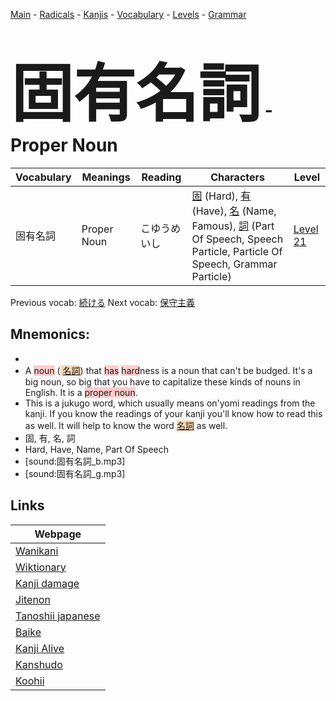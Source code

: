 <style> bigfont {font-size: 100px}</style>
[Main](../README.md) -
[Radicals](../radicals.md) -
[Kanjis](../kanjis.md) -
[Vocabulary](../vocabulary.md) -
[Levels](../levels.md) -
[Grammar](../grammar.md)
# <bigfont> 固有名詞</bigfont> - Proper Noun 

| Vocabulary | Meanings | Reading | Characters | Level |
| --- | --- | --- | --- | --- |
| 固有名詞 | Proper Noun | こゆうめいし |  [固](../kanjis/固.md) (Hard), [有](../kanjis/有.md) (Have), [名](../kanjis/名.md) (Name, Famous), [詞](../kanjis/詞.md) (Part Of Speech, Speech Particle, Particle Of Speech, Grammar Particle) | [Level 21](../levels/wk_level21.md) |

Previous vocab: [続ける](続ける.md) Next vocab: [保守主義](保守主義.md) 

## Mnemonics:

* 
* A <span style="background-color:#ffcccb"> noun</span> (<span style="background-color:#fed8b1"> [名詞](https://jisho.org/search/名詞)</span>) that <span style="background-color:#ffcccb"> has</span> <span style="background-color:#ffcccb"> hard</span>ness is a noun that can't be budged. It's a big noun, so big that you have to capitalize these kinds of nouns in English. It is a <span style="background-color:#ffcccb"> proper noun</span>.
* This is a jukugo word, which usually means on'yomi readings from the kanji. If you know the readings of your kanji you'll know how to read this as well. It will help to know the word <span style="background-color:#fed8b1"> [名詞](https://jisho.org/search/名詞)</span> as well.
* 固, 有, 名, 詞
* Hard, Have, Name, Part Of Speech
* [sound:固有名詞_b.mp3]
* [sound:固有名詞_g.mp3]


## Links 

| Webpage |
| --- |
| [Wanikani          ](https://www.wanikani.com/kanji/固有名詞) |
| [Wiktionary        ](https://en.wiktionary.org/wiki/固有名詞) |
| [Kanji damage      ](http://www.kanjidamage.com/kanji/search?utf8=✓&q=固有名詞) |
| [Jitenon           ](https://jitenon.com/kanji/固有名詞) |
| [Tanoshii japanese ](https://www.tanoshiijapanese.com/dictionary/kanji.cfm?k=固有名詞) |
| [Baike             ](https://baike.baidu.com/item/固有名詞) |
| [Kanji Alive       ](https://app.kanjialive.com/固有名詞) |
| [Kanshudo          ](https://www.kanshudo.com/searchmn?q=固有名詞) |
| [Koohii            ](https://kanji.koohii.com/study/kanji/固有名詞) |
